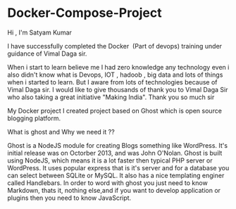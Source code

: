 # Docker-Compose-Project

Hi , I'm Satyam Kumar



I have successfully completed the Docker  (Part of devops) training under guidance of Vimal Daga sir.




When i start to learn believe me I had zero knowledge any technology even i also didn't know what is Devops, IOT , hadoob , big data and lots of things when i started to learn. But I aware from lots of technologies because of Vimal Daga sir. I would like to give thousands of thank you to Vimal Daga Sir who also taking a great initiative "Making India".
Thank you so much sir 




My Docker project
I created project based on Ghost which is open source blogging platform.



What is ghost and Why we need it ??

Ghost is a NodeJS module for creating Blogs something like WordPress. It's initial release was on Octorber 2013, and was John O'Nolan. Ghost is built using NodeJS, which means it is a lot faster then typical PHP server or WordPress.
It uses popular express that is it's server and for a database you can select between SQLite or MySQL. It also has a nice templating enginer called Handlebars. In order to word with ghost you just need to know Markdown, thats it, nothing else,and if you want to develop application or plugins then you need 
to know JavaScript.


